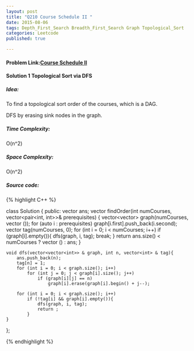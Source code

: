 ```yaml
---
layout: post
title: "Q210 Course Schedule II "
date: 2015-08-06
tags: Depth_First_Search Breadth_First_Search Graph Topological_Sort 
categories: Leetcode
published: true

---
```

#### Problem Link:[Course Schedule II ](https://leetcode.com/problems/course-schedule-ii/) 

#### Solution 1 Topological Sort via DFS 

##### Idea:

To find a topological sort order of the courses, which is a DAG. 

DFS by erasing sink nodes in the graph. 

##### Time Complexity:

O(n^2)

##### Space Complexity:

O(n^2)

##### Source code:
{% highlight C++ %}

class Solution {
public:
    vector<int> ans;
    vector<int> findOrder(int numCourses, vector<pair<int, int>>& prerequisites) {
        vector<vector<int>> graph(numCourses, vector<int> ());
        for (auto i : prerequisites)
            graph[i.first].push_back(i.second);
        vector<int> tag(numCourses, 0);
        for (int i = 0; i < numCourses; i++)
            if (graph[i].empty()){
                dfs(graph, i, tag);
                break;
            }
        return ans.size() < numCourses ? vector<int> () : ans;
    }
    
    void dfs(vector<vector<int>> & graph, int n, vector<int> & tag){
        ans.push_back(n);
        tag[n] = 1;
        for (int i = 0; i < graph.size(); i++)
            for (int j = 0; j < graph[i].size(); j++)
                if (graph[i][j] == n)
                    graph[i].erase(graph[i].begin() + j--);
                    
        for (int i = 0; i < graph.size(); i++)
            if (!tag[i] && graph[i].empty()){
                dfs(graph, i, tag);
                return ;
            }
    }
};

{% endhighlight %}

